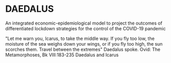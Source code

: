 # DAEDALUS
An integrated economic-epidemiological model to project the outcomes of differentiated lockdown strategies for the control of the COVID-19 pandemic





"Let me warn you, Icarus, to take the middle way. If you fly too low, the moisture of the sea weighs down your wings, or if you fly too high, the sun scorches them. Travel between the extremes" Daedalus spoke. 
Ovid: The Metamorphoses, Bk VIII:183-235 Daedalus and Icarus
